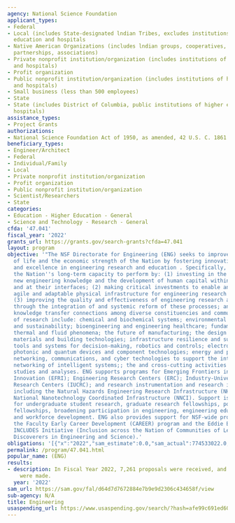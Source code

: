 ```yaml
---
agency: National Science Foundation
applicant_types:
- Federal
- Local (includes State-designated lndian Tribes, excludes institutions of higher
  education and hospitals
- Native American Organizations (includes lndian groups, cooperatives, corporations,
  partnerships, associations)
- Private nonprofit institution/organization (includes institutions of higher education
  and hospitals)
- Profit organization
- Public nonprofit institution/organization (includes institutions of higher education
  and hospitals)
- Small business (less than 500 employees)
- State
- State (includes District of Columbia, public institutions of higher education and
  hospitals)
assistance_types:
- Project Grants
authorizations:
- National Science Foundation Act of 1950, as amended, 42 U.S. C. 1861 et seq.
beneficiary_types:
- Engineer/Architect
- Federal
- Individual/Family
- Local
- Private nonprofit institution/organization
- Profit organization
- Public nonprofit institution/organization
- Scientist/Researchers
- State
categories:
- Education - Higher Education - General
- Science and Technology - Research - General
cfda: '47.041'
fiscal_year: '2022'
grants_url: https://grants.gov/search-grants?cfda=47.041
layout: program
objective: '"The NSF Directorate for Engineering (ENG) seeks to improve the quality
  of life and the economic strength of the Nation by fostering innovation, creativity,
  and excellence in engineering research and education . Specifically, ENG enables
  the Nation''s long-term capacity to perform by: (1) investing in the creation of
  new engineering knowledge and the development of human capital within disciplines
  and at their interfaces; (2) making critical investments to enable an intelligent,
  agile and adaptable physical infrastructure for engineering research and education;
  (3) improving the quality and effectiveness of engineering research and education
  through the integration of and systemic reform of these processes; and (4) enabling
  knowledge transfer connections among diverse constituencies and communities.  Areas
  of research include: chemical and biochemical systems; environmental engineering
  and sustainability; bioengineering and engineering healthcare; fundamental transport,
  thermal and fluid phenomena; the future of manufacturing; the design of innovative
  materials and building technologies; infrastructure resilience and sustainability;
  tools and systems for decision-making, robotics and controls; electronic, magnetic,
  photonic and quantum devices and component technologies; energy and power; computation,
  networking, communications, and cyber technologies to support the integration and
  networking of intelligent systems;; the and cross-cutting activities and special
  studies and analyses. ENG supports programs for Emerging Frontiers in Research and
  Innovation (EFRI); Engineering Research Centers (ERC); Industry-University Cooperative
  Research Centers (IUCRC); and research instrumentation and research infrastructure,
  including the Natural Hazards Engineering Research Infrastructure (NHERI) and the
  National Nanotechnology Coordinated Infrastructure (NNCI). Support is also provided
  for undergraduate student research, graduate research fellowships, postdoctoral
  fellowships, broadening participation in engineering, engineering education research,
  and workforce development. ENG also provides support for NSF-wide programs, including
  the Faculty Early Career Development (CAREER) program and the Eddie Bernice Johnson
  INCLUDES Initiative (Inclusion across the Nation of Communities of Learners of Underrepresented
  Discoverers in Engineering and Science).'
obligations: '[{"x":"2022","sam_estimate":0.0,"sam_actual":774533022.0,"usa_spending_actual":965758287.0},{"x":"2023","sam_estimate":808799999.0,"sam_actual":0.0,"usa_spending_actual":415912521.0},{"x":"2024","sam_estimate":970000000.0,"sam_actual":0.0,"usa_spending_actual":0.0}]'
permalink: /program/47.041.html
popular_name: (ENG)
results:
- description: In Fiscal Year 2022, 7,261 proposals were received, and 1,471 awards
    were made.
  year: '2022'
sam_url: https://sam.gov/fal/d64d7d7672884e7b9e9d2306c434658f/view
sub-agency: N/A
title: Engineering
usaspending_url: https://www.usaspending.gov/search/?hash=afe99c691ed60146f5fccc1cbbf98168
---
```

